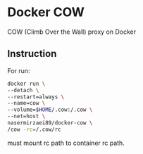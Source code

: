 # Docker COW
COW (Climb Over the Wall) proxy on Docker

## Instruction
For run:
```sh
docker run \
--detach \
--restart=always \
--name=cow \
--volume=$HOME/.cow:/.cow \
--net=host \
nasermirzaei89/docker-cow \
/cow -rc=/.cow/rc
```
must mount rc path to container rc path.
